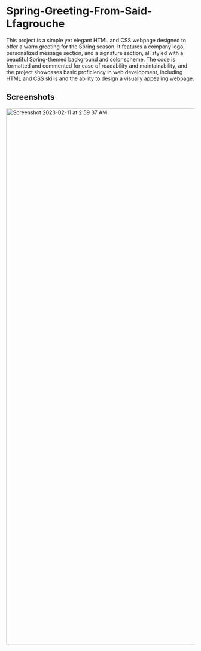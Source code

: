 # Spring-Greeting-From-Said-Lfagrouche
This project is a simple yet elegant HTML and CSS webpage designed to offer a warm greeting for the Spring season. It features a company logo, personalized message section, and a signature section, all styled with a beautiful Spring-themed background and color scheme. The code is formatted and commented for ease of readability and maintainability, and the project showcases basic proficiency in web development, including HTML and CSS skills and the ability to design a visually appealing webpage.

## Screenshots
<img width="1435" alt="Screenshot 2023-02-11 at 2 59 37 AM" src="https://user-images.githubusercontent.com/112984558/218247828-d19f971d-f932-4ca0-8f93-a93e7849c3ff.png">

